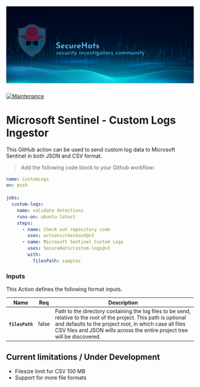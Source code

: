 ![logo](https://raw.githubusercontent.com/SecureHats/SecureHacks/main/media/sh-banners.png)
=========
[![Maintenance](https://img.shields.io/maintenance/yes/2022.svg?style=flat-square)]()
# Microsoft Sentinel - Custom Logs Ingestor

This GitHub action can be used to send custom log data to Microsoft Sentinel in both JSON and CSV format.
> Add the following code block to your Github workflow:

```yaml
name: CustomLogs
on: push

jobs:
  custom-logs:
    name: validate detections
    runs-on: ubuntu-latest
    steps:
      - name: Check out repository code
        uses: actions/checkout@v3
      - name: Microsoft Sentinel Custom Logs
        uses: SecureHats/custom-logs@v1
        with:
          filesPath: samples
```

### Inputs

This Action defines the following format inputs.

| Name | Req | Description
|-|-|-|
| **`filesPath`**  | false | Path to the directory containing the log files to be send, relative to the root of the project. This path is optional and defaults to the project root, in which case all files CSV files and JSON wills across the entire project tree will be discovered. 


## Current limitations / Under Development

- Filesize limit for CSV 100 MB
- Support for more file formats
